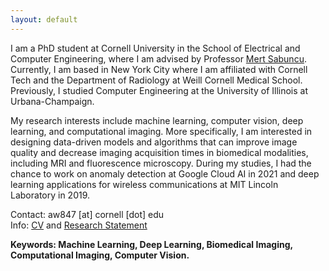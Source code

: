 ```yaml
---
layout: default
---
```



I am a PhD student at Cornell University in the School of Electrical and Computer Engineering, where I am advised by Professor [Mert Sabuncu](https://sabuncu.engineering.cornell.edu/). Currently, I am based in New York City where I am affiliated with Cornell Tech and the Department of Radiology at Weill Cornell Medical School. Previously, I studied Computer Engineering at the University of Illinois at Urbana-Champaign.

My research interests include machine learning, computer vision, deep learning, and computational imaging. More specifically, I am interested in designing data-driven models and algorithms that can improve image quality and decrease imaging acquisition times in biomedical modalities, including MRI and fluorescence microscopy. During my studies, I had the chance to work on anomaly detection at Google Cloud AI in 2021 and deep learning applications for wireless communications at MIT Lincoln Laboratory in 2019.

Contact: aw847 [at] cornell [dot] edu  
Info: [CV](cv_alan_wang.pdf) and [Research Statement](Research_Statement.pdf)   

**Keywords: Machine Learning, Deep Learning, Biomedical Imaging, Computational Imaging, Computer Vision.**

